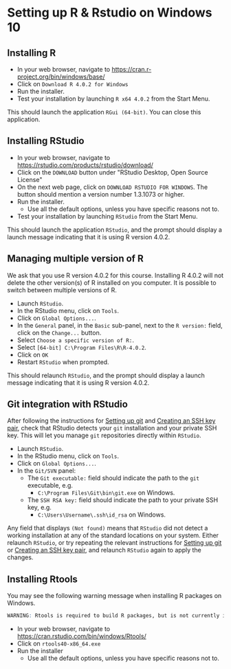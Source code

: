 # Setting up R & Rstudio on Windows 10

## Installing R

- In your web browser, navigate to <https://cran.r-project.org/bin/windows/base/>
- Click on `Download R 4.0.2 for Windows`
- Run the installer.
- Test your installation by launching `R x64 4.0.2` from the Start Menu.

This should launch the application `RGui (64-bit)`.
You can close this application.

## Installing RStudio

- In your web browser, navigate to <https://rstudio.com/products/rstudio/download/>
- Click on the `DOWNLOAD` button under "RStudio Desktop, Open Source License"
- On the next web page, click on `DOWNLOAD RSTUDIO FOR WINDOWS`.
  The button should mention a version number 1.3.1073 or higher.
- Run the installer.
  + Use all the default options, unless you have specific reasons not to.
- Test your installation by launching `RStudio` from the Start Menu.

This should launch the application `RStudio`, and the prompt should display a launch message indicating that it is using R version 4.0.2.

## Managing multiple version of R

We ask that you use R version 4.0.2 for this course.
Installing R 4.0.2 will not delete the other version(s) of R installed on you computer.
It is possible to switch between multiple versions of R.

- Launch `RStudio`.
- In the RStudio menu, click on `Tools`.
- Click on `Global Options...`.
- In the `General` panel, in the `Basic` sub-panel, next to the `R version:` field, click on the `Change...` button.
- Select `Choose a specific version of R:`.
- Select `[64-bit] C:\Program Files\R\R-4.0.2`.
- Click on `OK`
- Restart `RStudio` when prompted.

This should relaunch `RStudio`, and the prompt should display a launch message indicating that it is using R version 4.0.2.

## Git integration with RStudio

After following the instructions for [Setting up git](git_setup.md) and [Creating an SSH key pair](create_ssh_keypair.md), check that RStudio detects your `git` installation and your private SSH key.
This will let you manage `git` repositories directly within `RStudio`.

- Launch `RStudio`.
- In the RStudio menu, click on `Tools`.
- Click on `Global Options...`.
- In the `Git/SVN` panel:
  + The `Git executable:` field should indicate the path to the `git` executable, e.g.
    * `C:\Program Files\Git\bin\git.exe` on Windows.
  + The `SSH RSA key:` field should indicate the path to your private SSH key, e.g.
    * `C:\Users\Username\.ssh\id_rsa` on Windows.

Any field that displays `(Not found)` means that `RStudio` did not detect a working installation at any of the standard locations on your system.
Either relaunch `RStudio`, or try repeating the relevant instructions for [Setting up git](git_setup.md) or [Creating an SSH key pair](create_ssh_keypair.md), and relaunch `RStudio` again to apply the changes.

## Installing Rtools

You may see the following warning message when installing R packages on Windows.

```r
WARNING: Rtools is required to build R packages, but is not currently installed.
```

- In your web browser, navigate to <https://cran.rstudio.com/bin/windows/Rtools/>
- Click on `rtools40-x86_64.exe`
- Run the installer
  + Use all the default options, unless you have specific reasons not to.
